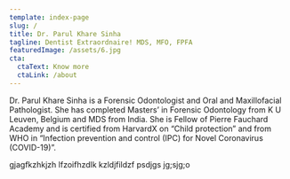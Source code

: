 ```yaml
---
template: index-page
slug: /
title: Dr. Parul Khare Sinha
tagline: Dentist Extraordnaire! MDS, MFO, FPFA
featuredImage: /assets/6.jpg
cta:
  ctaText: Know more
  ctaLink: /about
---
```

Dr. Parul Khare Sinha is a Forensic Odontologist and Oral and Maxillofacial Pathologist. She has completed Masters’ in Forensic Odontology from K U Leuven, Belgium and MDS from India. She is Fellow of Pierre Fauchard Academy and is certified from HarvardX on “Child protection” and from WHO in “Infection prevention and control (IPC) for Novel Coronavirus (COVID-19)”.



gjagfkzhkjzh lfzoifhzdlk kzldjfildzf psdjgs jg;sjg;o